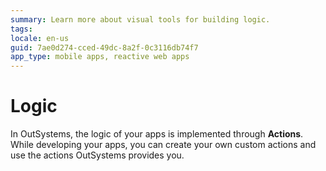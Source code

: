 ```yaml
---
summary: Learn more about visual tools for building logic.
tags:
locale: en-us
guid: 7ae0d274-cced-49dc-8a2f-0c3116db74f7
app_type: mobile apps, reactive web apps
---
```


# Logic
In OutSystems, the logic of your apps is implemented through **Actions**. While developing your apps, you can create your own custom actions and use the actions OutSystems provides you.
